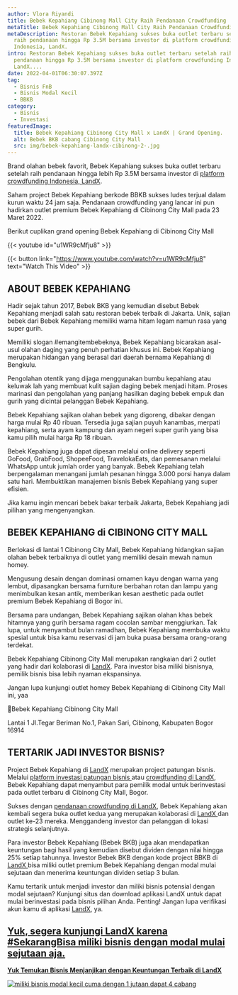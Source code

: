```yaml
---
author: Vlora Riyandi
title: Bebek Kepahiang Cibinong Mall City Raih Pendanaan Crowdfunding | LandX
metaTitle: Bebek Kepahiang Cibinong Mall City Raih Pendanaan Crowdfunding | LandX
metaDescription: Restoran Bebek Kepahiang sukses buka outlet terbaru setelah
  raih pendanaan hingga Rp 3.5M bersama investor di platform crowdfunding
  Indonesia, LandX.
intro: Restoran Bebek Kepahiang sukses buka outlet terbaru setelah raih
  pendanaan hingga Rp 3.5M bersama investor di platform crowdfunding Indonesia,
  LandX....
date: 2022-04-01T06:30:07.397Z
tag:
  - Bisnis FnB
  - Bisnis Modal Kecil
  - BBKB
category:
  - Bisnis
  - Investasi
featuredImage:
  title: Bebek Kepahiang Cibinong City Mall x LandX | Grand Opening.
  alt: Bebek BKB cabang Cibinong City Mall
  src: img/bebek-kepahiang-landx-cibinong-2-.jpg
---
```

Brand olahan bebek favorit, Bebek Kepahiang sukses buka outlet terbaru setelah raih pendanaan hingga lebih Rp 3.5M bersama investor di [platform crowdfunding Indonesia, LandX](https://landx.id/).

Saham project Bebek Kepahiang berkode BBKB sukses ludes terjual dalam kurun waktu 24 jam saja. Pendanaan crowdfunding yang lancar ini pun hadirkan outlet premium Bebek Kepahiang di Cibinong City Mall pada 23 Maret 2022.

Berikut cuplikan grand opening Bebek Kepahiang di Cibinong City Mall

{{< youtube id="u1WR9cMfju8" >}}

{{< button link="https://www.youtube.com/watch?v=u1WR9cMfju8" text="Watch This Video" >}}

## ABOUT BEBEK KEPAHIANG

Hadir sejak tahun 2017, Bebek BKB yang kemudian disebut Bebek Kepahiang menjadi salah satu restoran bebek terbaik di Jakarta. Unik, sajian bebek dari Bebek Kepahiang memiliki warna hitam legam namun rasa yang super gurih.

Memiliki slogan #emangitembebeknya, Bebek Kepahiang bicarakan asal-usul olahan daging yang penuh perhatian khusus ini. Bebek Kepahiang merupakan hidangan yang berasal dari daerah bernama Kepahiang di Bengkulu. 

Pengolahan otentik yang dijaga menggunakan bumbu kepahiang atau keluwak lah yang membuat kulit sajian daging bebek menjadi hitam. Proses marinasi dan pengolahan yang panjang hasilkan daging bebek empuk dan gurih yang dicintai pelanggan Bebek Kepahiang.

Bebek Kepahiang sajikan olahan bebek yang digoreng, dibakar dengan harga mulai Rp 40 ribuan. Tersedia juga sajian puyuh kanambas, merpati kepahiang, serta ayam kampung dan ayam negeri super gurih yang bisa kamu pilih mulai harga Rp 18 ribuan.

Bebek Kepahiang juga dapat dipesan melalui online delivery seperti GoFood, GrabFood, ShopeeFood, TravelokaEats, dan pemesanan melalui WhatsApp untuk jumlah order yang banyak. Bebek Kepahiang telah berpengalaman menangani jumlah pesanan hingga 3.000 porsi hanya dalam satu hari. Membuktikan manajemen bisnis Bebek Kepahiang yang super efisien.

Jika kamu ingin mencari bebek bakar terbaik Jakarta, Bebek Kepahiang jadi pilihan yang mengenyangkan.

## BEBEK KEPAHIANG di CIBINONG CITY MALL

Berlokasi di lantai 1 Cibinong City Mall, Bebek Kepahiang hidangkan sajian olahan bebek terbaiknya di outlet yang memiliki desain mewah namun homey. 

Mengusung desain dengan dominasi ornamen kayu dengan warna yang lembut, dipasangkan bersama furniture berbahan rotan dan lampu yang menimbulkan kesan antik, memberikan kesan aesthetic pada outlet premium Bebek Kepahiang di Bogor ini.

Bersama para undangan, Bebek Kepahiang sajikan olahan khas bebek hitamnya yang gurih bersama ragam cocolan sambar menggiurkan. Tak lupa, untuk menyambut bulan ramadhan, Bebek Kepahiang membuka waktu spesial untuk bisa kamu reservasi di jam buka puasa bersama orang-orang terdekat.  

Bebek Kepahiang Cibinong City Mall merupakan rangkaian dari 2 outlet yang hadir dari kolaborasi di [LandX](https://landx.id/). Para investor bisa miliki bisnisnya, pemilik bisnis bisa lebih nyaman ekspansinya. 

Jangan lupa kunjungi outlet homey Bebek Kepahiang di Cibinong City Mall ini, yaa 

📍Bebek Kepahiang Cibinong City Mall

Lantai 1 Jl.Tegar Beriman No.1, Pakan Sari, Cibinong, Kabupaten Bogor 16914

## TERTARIK JADI INVESTOR BISNIS?

Project Bebek Kepahiang di [LandX](https://landx.id/) merupakan project patungan bisnis. Melalui [platform investasi patungan bisnis ](https://landx.id/)atau [crowdfunding di LandX](https://landx.id/), Bebek Kepahiang dapat menyambut para pemilik modal untuk berinvestasi pada outlet terbaru di Cibinong City Mall, Bogor. 

Sukses dengan [pendanaan crowdfunding di LandX](https://landx.id/), Bebek Kepahiang akan kembali segera buka outlet kedua yang merupakan kolaborasi di [LandX ](https://landx.id/)dan outlet ke-23 mereka. Menggandeng investor dan pelanggan di lokasi strategis selanjutnya. 

Para investor Bebek Kepahiang (Bebek BKB) juga akan mendapatkan keuntungan bagi hasil yang kemudian disebut dividen dengan nilai hingga 25% setiap tahunnya. Investor Bebek BKB dengan kode project BBKB di [LandX ](https://landx.id/)bisa miliki outlet premium Bebek Kepahiang dengan modal mulai sejutaan dan menerima keuntungan dividen setiap 3 bulan. 

Kamu tertarik untuk menjadi investor dan miliki bisnis potensial dengan modal sejutaan? Kunjungi situs dan download aplikasi LandX untuk dapat mulai berinvestasi pada bisnis pilihan Anda. Penting! Jangan lupa verifikasi akun kamu di aplikasi [LandX](https://landx.id/), ya.

## [Yuk, segera kunjungi LandX karena #SekarangBisa miliki bisnis dengan modal mulai sejutaan aja.](https://landx.id/)

**[Yuk Temukan Bisnis Menjanjikan dengan Keuntungan Terbaik di LandX](https://landx.id/project/?utm_source=Blog&utm_medium=organic+keyword&utm_campaign=blog&utm_id=Blog)**

[![miliki bisnis modal kecil cuma dengan 1 jutaan dapat 4 cabang ](https://accountgram-production.sfo2.cdn.digitaloceanspaces.com/landx_ghost/2021/11/jadi-owner-bisnis-hanya-1-jutaan-dengan-cuan-yang-sangat-menjanjikan.png)](https://landx.id/project/?utm_source=Blog&utm_medium=organic+keyword&utm_campaign=blog&utm_id=Blog)